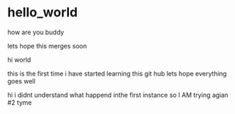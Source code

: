 # hello_world


how are you buddy

lets hope this merges soon

hi world

this is the first time i have started learning this git hub
lets hope everything goes well


hi 
i didnt understand what happend inthe first instance
so I AM  trying agian #2 tyme


